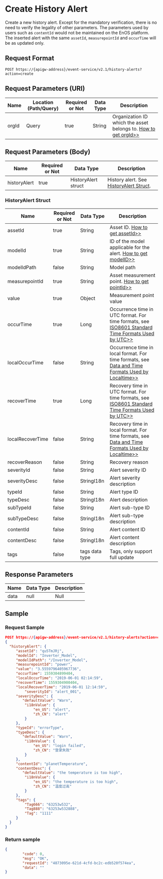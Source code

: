 # Create History Alert

Create a new history alert. Except for the mandatory verification, there is no need to verify the legality of other parameters. The parameters used by users such as `contentId` would not be maintained on the EnOS platform. The inserted alert with the same `assetId`, `measurepointId` and `occurTime` will be as updated only.

## Request Format

```
POST https://{apigw-address}/event-service/v2.1/history-alerts?action=create
```

## Request Parameters (URI)

| Name | Location (Path/Query) | Required or Not | Data Type | Description |
|---------------|------------------|----------|-----------|--------------|
| orgId         | Query            | true     | String    | Organization ID which the asset belongs to. [How to get orgId>>](/docs/api/en/2.0.9/api_faqs#how-to-get-organization-id-orgid-orgid)             |


## Request Parameters (Body)
| Name            | Required or Not | Data Type | Description |
|------|-----------------|-----------|-------------|
| historyAlert | true | HistoryAlert struct | History alert. See [HistoryAlert Struct](create_history_alert#historyalert-struct-historyalert). |



### HistoryAlert Struct <historyalert>

| Name            | Required or Not | Data Type | Description |
|------|-----------------|-----------|-------------|
| assetId        | true     | String    | Asset ID. [How to get assetId>>](/docs/api/en/2.0.9/api_faqs.html#how-to-get-asset-id-assetid-assetid)    |
| modelId          | true    | String    | ID of the model applicable for the alert. [How to get modelID>>](/docs/api/en/2.0.9/api_faqs#how-to-get-model-id-modelid-modelid) |
| modelIdPath      | false        | String       | Model path                     |
| measurepointId   | true         | String       |  Asset measurement point. [How to get pointId>>](/docs/api/en/2.0.9/api_faqs#how-to-get-the-measuremet-point-pointid-pointid)  |
| value            | true         | Object       | Measurement point value                       |
| occurTime        | true         | Long         | Occurrence time in UTC format. For time formats, see [ISO8601 Standard Time Formats Used by UTC>>](/docs/api/zh_CN/2.0.9/api_faqs.html#utciso8601)    |
| localOccurTime   | false        | String       | Occurrence time in local format. For time formats, see [Data and Time Formats Used by Localtime>>](/docs/api/zh_CN/2.0.9/api_faqs.html#localtime)|
| recoverTime      | true         | Long         | Recovery time in UTC format. For time formats, see [ISO8601 Standard Time Formats Used by UTC>>](/docs/api/zh_CN/2.0.9/api_faqs.html#utciso8601)|
| localRecoverTime | false        | String       | Recovery time in local format. For time formats, see [Data and Time Formats Used by Localtime>>](/docs/api/zh_CN/2.0.9/api_faqs.html#localtime)|
| recoverReason    | false        | String       | Recovery reason|
| severityId       | false        | String       | Alert severity ID|
| severityDesc     | false        | StringI18n   | Alert severity description|
| typeId           | false        | String       | Alert type ID|
| typeDesc         | false        | StringI18n   | Alert description|
| subTypeId        | false        | String       | Alert sub-type ID|
| subTypeDesc      | false        | StringI18n   | Alert sub-type description|
| contentId        | false        | String       | Alert content ID|
| contentDesc      | false        | StringI18n   | Alert content description|
| tags             | false        | tags data type | Tags, only support full update|



## Response Parameters

| Name | Data Type     | Description          |
|-------|----------------|---------------------------|
|  data | null |  Null  |



## Sample

### Request Sample

```json
POST https://{apigw-address}/event-service/v2.1/history-alerts?action=create&orgId=1c499110e8800000
{
  "historyAlert": {
	 "assetId": "qu5TmJRj",
	 "modelId": "Inverter_Model",
	 "modelIdPath": "/Inverter_Model",
	 "measurepointId": "power",
	 "value": "3.5559796405967736",
	 "occurTime": 1559304899404,
	 "localOccurTime": "2019-06-01 02:14:59",
	 "recoverTime": 1559304900404,
	 "localRecoverTime": "2019-06-01 12:14:59",
		 "severityId": "alert_001",
	 "severityDesc": {
        "defaultValue": "Warn",
		 "i18nValue": {
			 "en_US": "alert",
			 "zh_CN": "alert"
		 }
	 },
	 "typeId": "errorType",
	 "typeDesc": {
        "defaultValue": "Warn",
		 "i18nValue": {
			 "en_US": "login failed",
			 "zh_CN": "登录失败"
		 }
	 },
	 "contentId": "planetTemperature",
	 "contentDesc": {
        "defaultValue": "the temperature is too high",
		 "i18nValue": {
			 "en_US": "the temperature is too high",
			 "zh_CN": "温度过高"
		 }
	 },
	 "tags": {
		 "Tag666": "63253w532",
		 "Tag888": "63253w532888",
		 "Tag": "1111"
	 }
  }
}
```

### Return sample

```json
{
        "code": 0,
        "msg": "OK",
        "requestId": "4873095e-621d-4cfd-bc2c-edb520f574ea",
        "data": ""
}
```
